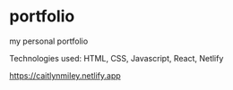 # portfolio
my personal portfolio

Technologies used:
HTML, CSS, Javascript, React, Netlify


https://caitlynmiley.netlify.app
